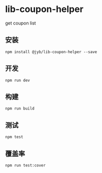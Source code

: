 # lib-coupon-helper

get coupon list

## 安装

```shell
npm install @jyb/lib-coupon-helper --save
```

## 开发

```shell
npm run dev
```

## 构建

```shell
npm run build
```

## 测试

```shell
npm test
```

## 覆盖率

```shell
npm run test:cover
```
